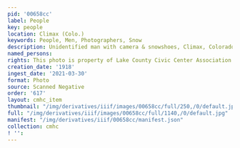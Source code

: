```yaml
---
pid: '00658cc'
label: People
key: people
location: Climax (Colo.)
keywords: People, Men, Photographers, Snow
description: Unidentified man with camera & snowshoes, Climax, Colorado, 1918
named_persons: 
rights: This photo is property of Lake County Civic Center Association.
creation_date: '1918'
ingest_date: '2021-03-30'
format: Photo
source: Scanned Negative
order: '617'
layout: cmhc_item
thumbnail: "/img/derivatives/iiif/images/00658cc/full/250,/0/default.jpg"
full: "/img/derivatives/iiif/images/00658cc/full/1140,/0/default.jpg"
manifest: "/img/derivatives/iiif/00658cc/manifest.json"
collection: cmhc
! '': 
---
```

